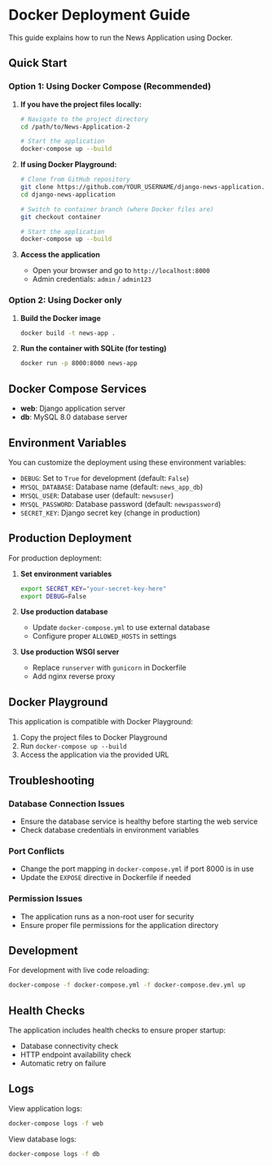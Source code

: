 # Docker Deployment Guide

This guide explains how to run the News Application using Docker.

## Quick Start

### Option 1: Using Docker Compose (Recommended)

1. **If you have the project files locally:**
   ```bash
   # Navigate to the project directory
   cd /path/to/News-Application-2
   
   # Start the application
   docker-compose up --build
   ```

2. **If using Docker Playground:**
   ```bash
   # Clone from GitHub repository
   git clone https://github.com/YOUR_USERNAME/django-news-application.git
   cd django-news-application
   
   # Switch to container branch (where Docker files are)
   git checkout container
   
   # Start the application
   docker-compose up --build
   ```

3. **Access the application**
   - Open your browser and go to `http://localhost:8000`
   - Admin credentials: `admin` / `admin123`

### Option 2: Using Docker only

1. **Build the Docker image**
   ```bash
   docker build -t news-app .
   ```

2. **Run the container with SQLite (for testing)**
   ```bash
   docker run -p 8000:8000 news-app
   ```

## Docker Compose Services

- **web**: Django application server
- **db**: MySQL 8.0 database server

## Environment Variables

You can customize the deployment using these environment variables:

- `DEBUG`: Set to `True` for development (default: `False`)
- `MYSQL_DATABASE`: Database name (default: `news_app_db`)
- `MYSQL_USER`: Database user (default: `newsuser`)
- `MYSQL_PASSWORD`: Database password (default: `newspassword`)
- `SECRET_KEY`: Django secret key (change in production)

## Production Deployment

For production deployment:

1. **Set environment variables**
   ```bash
   export SECRET_KEY="your-secret-key-here"
   export DEBUG=False
   ```

2. **Use production database**
   - Update `docker-compose.yml` to use external database
   - Configure proper `ALLOWED_HOSTS` in settings

3. **Use production WSGI server**
   - Replace `runserver` with `gunicorn` in Dockerfile
   - Add nginx reverse proxy

## Docker Playground

This application is compatible with Docker Playground:

1. Copy the project files to Docker Playground
2. Run `docker-compose up --build`
3. Access the application via the provided URL

## Troubleshooting

### Database Connection Issues
- Ensure the database service is healthy before starting the web service
- Check database credentials in environment variables

### Port Conflicts
- Change the port mapping in `docker-compose.yml` if port 8000 is in use
- Update the `EXPOSE` directive in Dockerfile if needed

### Permission Issues
- The application runs as a non-root user for security
- Ensure proper file permissions for the application directory

## Development

For development with live code reloading:

```bash
docker-compose -f docker-compose.yml -f docker-compose.dev.yml up
```

## Health Checks

The application includes health checks to ensure proper startup:
- Database connectivity check
- HTTP endpoint availability check
- Automatic retry on failure

## Logs

View application logs:
```bash
docker-compose logs -f web
```

View database logs:
```bash
docker-compose logs -f db
```
